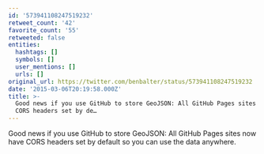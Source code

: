 ```yaml
---
id: '573941108247519232'
retweet_count: '42'
favorite_count: '55'
retweeted: false
entities:
  hashtags: []
  symbols: []
  user_mentions: []
  urls: []
original_url: https://twitter.com/benbalter/status/573941108247519232
date: '2015-03-06T20:19:58.000Z'
title: >-
  Good news if you use GitHub to store GeoJSON: All GitHub Pages sites now have
  CORS headers set by de…
---
```


Good news if you use GitHub to store GeoJSON: All GitHub Pages sites now have CORS headers set by default so you can use the data anywhere.